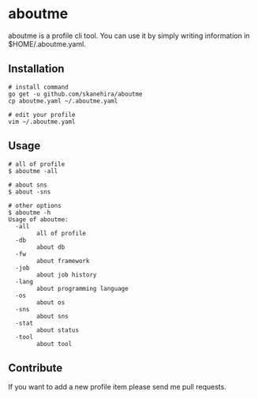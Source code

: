 # aboutme
aboutme is a profile cli tool.
You can use it by simply writing information in $HOME/.aboutme.yaml.

## Installation
```
# install command
go get -u github.com/skanehira/aboutme
cp aboutme.yaml ~/.aboutme.yaml

# edit your profile
vim ~/.aboutme.yaml
```

## Usage
```
# all of profile
$ aboutme -all

# about sns
$ about -sns

# other options
$ aboutme -h
Usage of aboutme:
  -all
        all of profile
  -db
        about db
  -fw
        about framework
  -job
        about job history
  -lang
        about programming language
  -os
        about os
  -sns
        about sns
  -stat
        about status
  -tool
        about tool
```

## Contribute
If you want to add a new profile item please send me pull requests.
